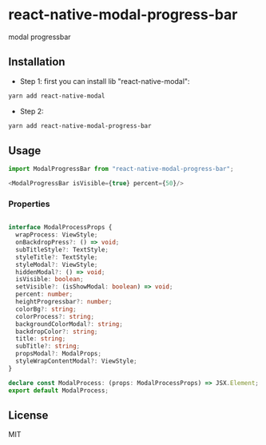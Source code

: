 # react-native-modal-progress-bar

modal progressbar

## Installation

- Step 1:
  first you can install lib "react-native-modal":

```sh
yarn add react-native-modal
```

- Step 2:

```sh
yarn add react-native-modal-progress-bar
```

## Usage

```js
import ModalProgressBar from "react-native-modal-progress-bar";

<ModalProgressBar isVisible={true} percent={50}/>
```

### Properties

```typescript

interface ModalProcessProps {
  wrapProcess: ViewStyle;
  onBackdropPress?: () => void;
  subTitleStyle?: TextStyle;
  styleTitle?: TextStyle;
  styleModal?: ViewStyle;
  hiddenModal?: () => void;
  isVisible: boolean;
  setVisible?: (isShowModal: boolean) => void;
  percent: number;
  heightProgressbar?: number;
  colorBg?: string;
  colorProcess?: string;
  backgroundColorModal?: string;
  backdropColor?: string;
  title: string;
  subTitle?: string;
  propsModal?: ModalProps;
  styleWrapContentModal?: ViewStyle;
}

declare const ModalProcess: (props: ModalProcessProps) => JSX.Element;
export default ModalProcess;

```

## License

MIT
